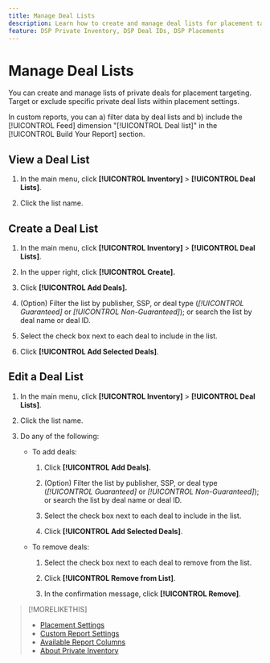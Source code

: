 ```yaml
---
title: Manage Deal Lists
description: Learn how to create and manage deal lists for placement targeting.
feature: DSP Private Inventory, DSP Deal IDs, DSP Placements
---
```

# Manage Deal Lists

<!-- Will later add fct for On-Demand deals, too, so keep title generic. Later add "DSP On Demand Inventory to feature metadata -->

You can create and manage lists of private deals for placement targeting. Target or exclude specific private deal lists within placement settings. 

In custom reports, you can a) filter data by deal lists and b) include the [!UICONTROL Feed] dimension "[!UICONTROL Deal list]" in the [!UICONTROL Build Your Report] section.

<!--
What's New:  

In custom reports, you can now a) filter data by deal lists and deals and b) include the [!UICONTROL Feed] dimensions "[!UICONTROL Deal list]" and "[!UICONTROL Deal]" in the [!UICONTROL Build Your Report] section.
-->

## View a Deal List

1. In the main menu, click **[!UICONTROL Inventory]** > **[!UICONTROL Deal Lists]**.

1. Click the list name.

## Create a Deal List

1. In the main menu, click **[!UICONTROL Inventory]** > **[!UICONTROL Deal Lists]**.

1. In the upper right, click **[!UICONTROL Create].**

1. Click **[!UICONTROL Add Deals].**

1. (Option) Filter the list by publisher, SSP, or deal type (*[!UICONTROL Guaranteed]* or *[!UICONTROL Non-Guaranteed]*); or search the list by deal name or deal ID.

1. Select the check box next to each deal to include in the list.

1. Click **[!UICONTROL Add Selected Deals]**.

## Edit a Deal List

1. In the main menu, click **[!UICONTROL Inventory]** > **[!UICONTROL Deal Lists]**.

1. Click the list name.

1. Do any of the following:

   * To add deals:

     1. Click **[!UICONTROL Add Deals].**
     
     1. (Option) Filter the list by publisher, SSP, or deal type (*[!UICONTROL Guaranteed]* or *[!UICONTROL Non-Guaranteed]*); or search the list by deal name or deal ID.
     
     1. Select the check box next to each deal to include in the list.
     
     1. Click **[!UICONTROL Add Selected Deals]**.

   * To remove deals:

     1. Select the check box next to each deal to remove from the list.

     1. Click **[!UICONTROL Remove from List]**.
     
     1. In the confirmation message, click **[!UICONTROL Remove]**.

>[!MORELIKETHIS]
>
>* [Placement Settings](/help/dsp/campaign-management/placements/placement-settings.md)
>* [Custom Report Settings](/help/dsp/reports/report-settings.md)
>* [Available Report Columns](/help/dsp/reports/report-columns.md)
>* [About Private Inventory](/help/dsp/inventory/private-inventory-about.md)
